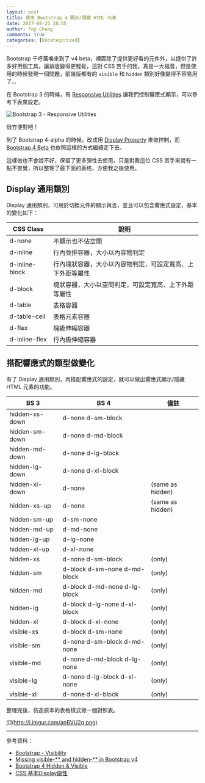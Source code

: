 ```yaml
---
layout: post
title: 使用 Bootstrap 4 顯示/隱藏 HTML 元素
date: 2017-08-25 16:55
author: Poy Chang
comments: true
categories: [Uncategorized]
---
```

Bootstrap 千呼萬喚來到了 v4 beta，裡面除了提供更好看的元件外，以提供了許多好用個工具，讓排版變得更輕鬆，這對 CSS 苦手的我，真是一大福音，但是使用的時候發現一個問題，前幾版都有的 `visible` 和 `hidden` 類別好像變得不容易用了...

在 Bootstrap 3 的時候，有 [Responsive Utilities](https://getbootstrap.com/docs/3.3/css/#responsive-utilities) 讓我們控制響應式顯示，可以參考下表來設定。

![Bootstrap 3 - Responsive Utilities ](http://i.imgur.com/Vzzhy7N.png)

很方便對吧！

到了 Bootstrap 4-alpha 的時候，改成用 [Display Property](https://v4-alpha.getbootstrap.com/utilities/display-property/) 來做控制，而 [Bootstrap 4 Beta](https://getbootstrap.com/docs/4.0/utilities/display/) 也依照這樣的方式繼續走下去。

這樣做也不會說不好，保留了更多彈性去使用，只是對我這位 CSS 苦手來說有一點不直覺，所以整理了最下面的表格，方便我之後使用。

## Display 通用類別

Display 通用類別，可用於切換元件的顯示與否，並且可以包含響應式設定，基本的變化如下：

<table class="table table-striped">
<thead>
  <tr>
    <th>CSS Class</th>
	<th>說明</th>
  </tr>
</thead>
<tbody>
  <tr>
	<td>d-none</td>
	<td>不顯示也不佔空間</td>
  </tr>
  <tr>
	<td>d-inline</td>
	<td>行內並排容器，大小以內容物判定</td>
  </tr>
  <tr>
	<td>d-inline-block</td>
	<td>行內塊狀容器，大小以內容物判定，可設定寬高、上下外距等屬性</td>
  </tr>
  <tr>
	<td>d-block</td>
	<td>塊狀容器，大小以空間判定，可設定寬高、上下外距等屬性</td>
  </tr>
  <tr>
	<td>d-table</td>
	<td>表格容器</td>
  </tr>
  <tr>
	<td>d-table-cell</td>
	<td>表格元素容器</td>
  </tr>
  <tr>
	<td>d-flex</td>
	<td>塊級伸縮容器</td>
  </tr>
  <tr>
	<td>d-inline-flex</td>
	<td>行內級伸縮容器</td>
  </tr>
</tbody>
</table>

## 搭配響應式的類型做變化

有了 Display 通用類別，再搭配響應式的設定，就可以做出響應式顯示/隱藏 HTML 元素的功能。

<table class="table table-striped">
<thead>
  <tr>
    <th>BS 3</th>
	<th>BS 4</th>
	<th>備註</th>
  </tr>
</thead>
<tbody>
  <tr>
    <td>hidden-xs-down</td>
	<td>d-none d-sm-block</td>
	<td></td>
  </tr>
  <tr>
    <td>hidden-sm-down</td>
	<td>d-none d-md-block</td>
	<td></td>
  </tr>
  <tr>
    <td>hidden-md-down</td>
	<td>d-none d-lg-block</td>
	<td></td>
  </tr>
  <tr>
    <td>hidden-lg-down</td>
	<td>d-none d-xl-block</td>
	<td></td>
  </tr>
  <tr>
    <td>hidden-xl-down</td>
	<td>d-none</td>
	<td>(same as hidden)</td>
  </tr>
  <tr>
    <td>hidden-xs-up</td>
	<td>d-none</td>
	<td>(same as hidden)</td>
  </tr>
  <tr>
    <td>hidden-sm-up</td>
	<td>d-sm-none</td>
	<td></td>
  </tr>
  <tr>
    <td>hidden-md-up</td>
	<td>d-md-none</td>
	<td></td>
  </tr>
  <tr>
    <td>hidden-lg-up</td>
	<td>d-lg-none</td>
	<td></td>
  </tr>
  <tr>
    <td>hidden-xl-up</td>
	<td>d-xl-none</td>
	<td></td>
  </tr>
  <tr>
    <td>hidden-xs</td>
	<td>d-none d-sm-block</td>
	<td>(only)</td>
  </tr>
  <tr>
    <td>hidden-sm</td>
	<td>d-block d-sm-none d-md-block</td>
	<td>(only)</td>
  </tr>
  <tr>
    <td>hidden-md</td>
	<td>d-block d-md-none d-lg-block</td>
	<td>(only)</td>
  </tr>
  <tr>
    <td>hidden-lg</td>
	<td>d-block d-lg-none d-xl-block</td>
	<td>(only)</td>
  </tr>
  <tr>
    <td>hidden-xl</td>
	<td>d-block d-xl-none</td>
	<td>(only)</td>
  </tr>
  <tr>
    <td>visible-xs</td>
	<td>d-block d-sm-none</td>
	<td>(only)</td>
  </tr>
  <tr>
    <td>visible-sm</td>
	<td>d-none d-sm-block d-md-none</td>
	<td>(only)</td>
  </tr>
  <tr>
    <td>visible-md</td>
	<td>d-none d-md-block d-lg-none</td>
	<td>(only)</td>
  </tr>
  <tr>
    <td>visible-lg</td>
	<td>d-none d-lg-block d-xl-none</td>
	<td>(only)</td>
  </tr>
  <tr>
    <td>visible-xl</td>
	<td>d-none d-xl-block</td>
	<td>(only)</td>
  </tr>
</tbody>
</table>

整理完後，仿造原本的表格樣式做一個對照表。

<a href="http://i.imgur.com/iP6aSjb.png" target="_blank">
  ![](http://i.imgur.com/anBVU2q.png)
</a>

----------

參考資料：

* [Bootstrap - Visibility](https://getbootstrap.com/docs/4.0/utilities/visibility/)
* [Missing visible-** and hidden-** in Bootstrap v4](https://stackoverflow.com/questions/35351353/missing-visible-and-hidden-in-bootstrap-v4)
* [Bootstrap 4 Hidden & Visible](https://medium.com/wdstack/bootstrap-4-hidden-visible-dd969a4c5854)
* [CSS 基本Display屬性](http://archerworkshop.info/cssdisplay/)